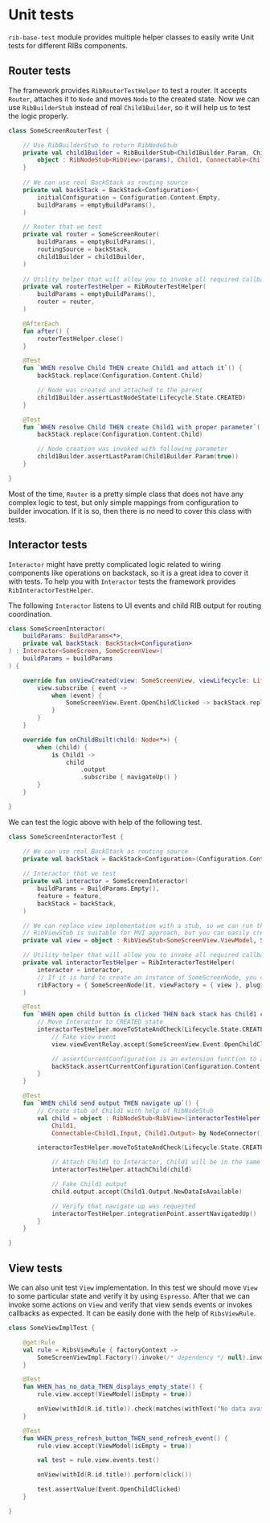 # Unit tests

`rib-base-test` module provides multiple helper classes to easily write Unit tests for different RIBs components.

## Router tests

The framework provides `RibRouterTestHelper` to test a router. It accepts `Router`, attaches it to `Node` and moves `Node` to the created state.
Now we can use `RibBuilderStub` instead of real `Child1Builder`, so it will help us to test the logic properly.

```kotlin
class SomeScreenRouterTest {

    // Use RibBuilderStub to return RibNodeStub
    private val child1Builder = RibBuilderStub<Child1Builder.Param, Child1> { params ->
        object : RibNodeStub<RibView>(params), Child1, Connectable<Child1.Input, Child1.Output> by NodeConnector()
    }
    
    // We can use real BackStack as routing source
    private val backStack = BackStack<Configuration>(
        initialConfiguration = Configuration.Content.Empty,
        buildParams = emptyBuildParams(),
    )

    // Router that we test
    private val router = SomeScreenRouter(
        buildParams = emptyBuildParams(),
        routingSource = backStack,
        child1Builder = child1Builder,
    )
    
    // Utility helper that will allow you to invoke all required callbacks in order to setup the Router's state properly
    private val routerTestHelper = RibRouterTestHelper(
        buildParams = emptyBuildParams(),
        router = router,
    )

    @AfterEach
    fun after() {
        routerTestHelper.close()
    }

    @Test
    fun `WHEN resolve Child THEN create Child1 and attach it`() {
        backStack.replace(Configuration.Content.Child)

        // Node was created and attached to the parent
        child1Builder.assertLastNodeState(Lifecycle.State.CREATED)
    }

    @Test
    fun `WHEN resolve Child THEN create Child1 with proper parameter`() {
        backStack.replace(Configuration.Content.Child)

        // Node creation was invoked with following parameter
        child1Builder.assertLastParam(Child1Builder.Param(true))
    }

}
```

Most of the time, `Router` is a pretty simple class that does not have any complex logic to test, but only simple mappings from configuration to builder invocation.
If it is so, then there is no need to cover this class with tests.

## Interactor tests

`Interactor` might have pretty complicated logic related to wiring components like operations on backstack, so it is a great idea to cover it with tests.
To help you with `Interactor` tests the framework provides `RibInteractorTestHelper`.

The following `Interactor` listens to UI events and child RIB output for routing coordination. 

```kotlin
class SomeScreenInteractor(
    buildParams: BuildParams<*>,
    private val backStack: BackStack<Configuration>
) : Interactor<SomeScreen, SomeScreenView>(
    buildParams = buildParams
) {

    override fun onViewCreated(view: SomeScreenView, viewLifecycle: Lifecycle) {
        view.subscribe { event ->
            when (event) {
                SomeScreenView.Event.OpenChildClicked -> backStack.replace(Configuration.Content.Child1)
            }
        }
    }

    override fun onChildBuilt(child: Node<*>) {
        when (child) {
            is Child1 ->
                child
                    .output
                    .subscribe { navigateUp() }
        }
    }

}
```

We can test the logic above with help of the following test.

```kotlin
class SomeScreenInteractorTest {

    // We can use real BackStack as routing source
    private val backStack = BackStack<Configuration>(Configuration.Content.Empty, BuildParams.Empty())
    
    // Interactor that we test
    private val interactor = SomeScreenInteractor(
        buildParams = BuildParams.Empty(),
        feature = feature,
        backStack = backStack,
    )

    // We can replace view implementation with a stub, so we can run this test without Robolectric
    // RibViewStub is suitable for MVI approach, but you can easily create your own View stub just by implementing View interface
    private val view = object : RibViewStub<SomeScreenView.ViewModel, SomeScreenView.Event>(), SomeScreenView {}

    // Utility helper that will allow you to invoke all required callbacks in order to setup the Interactor's state properly
    private val interactorTestHelper = RibInteractorTestHelper(
        interactor = interactor,
        // If it is hard to create an instance of SomeScreenNode, you can extend RibNodeStub and implement SomeScreen interface
        ribFactory = { SomeScreenNode(it, viewFactory = { view }, plugins = emptyList()) }
    )

    @Test
    fun `WHEN open child button is clicked THEN back stack has Child1 configuration`() {
        // Move Interactor to CREATED state
        interactorTestHelper.moveToStateAndCheck(Lifecycle.State.CREATED) {
            // Fake view event
            view.viewEventRelay.accept(SomeScreenView.Event.OpenChildClicked)

            // assertCurrentConfiguration is an extension function to assert current configuration
            backStack.assertCurrentConfiguration(Configuration.Content.Child1)
        }
    }

    @Test
    fun `WHEN child send output THEN navigate up`() {
        // Create stub of Child1 with help of RibNodeStub
        val child = object : RibNodeStub<RibView>(interactorTestHelper.createChildBuildParams()), 
            Child1,
            Connectable<Child1.Input, Child1.Output> by NodeConnector() { }

        interactorTestHelper.moveToStateAndCheck(Lifecycle.State.CREATED) {

            // Attach Child1 to Interactor, Child1 will be in the same lifecycle state as the parent
            interactorTestHelper.attachChild(child)

            // Fake Child1 output
            child.output.accept(Child1.Output.NewDataIsAvailable)

            // Verify that navigate up was requested
            interactorTestHelper.integrationPoint.assertNavigatedUp()
        }
    }

}
```

## View tests

We can also unit test `View` implementation.
In this test we should move `View` to some particular state and verify it by using `Espresso`.
After that we can invoke some actions on `View` and verify that view sends events or invokes callbacks as expected.
It can be easily done with the help of `RibsViewRule`.

```kotlin
class SomeViewImplTest {

    @get:Rule
    val rule = RibsViewRule { factoryContext ->
        SomeScreenViewImpl.Factory().invoke(/* dependency */ null).invoke(/* view factory context */ factoryContext)
    }

    @Test
    fun WHEN_has_no_data_THEN_displays_empty_state() {
        rule.view.accept(ViewModel(isEmpty = true))

        onView(withId(R.id.title)).check(matches(withText("No data available")))
    }

    @Test
    fun WHEN_press_refresh_button_THEN_send_refresh_event() {
        rule.view.accept(ViewModel(isEmpty = true))

        val test = rule.view.events.test()

        onView(withId(R.id.title)).perform(click())

        test.assertValue(Event.OpenChildClicked)
    }

}
```
